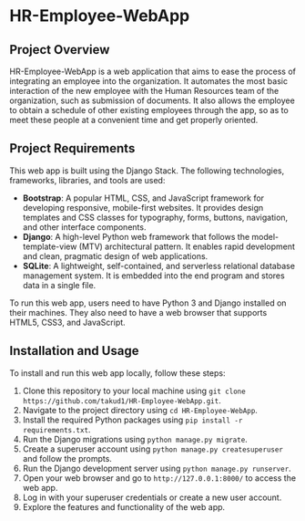 # HR-Employee-WebApp

## Project Overview

HR-Employee-WebApp is a web application that aims to ease the process of integrating an employee into the organization. It automates the most basic interaction of the new employee with the Human Resources team of the organization, such as submission of documents. It also allows the employee to obtain a schedule of other existing employees through the app, so as to meet these people at a convenient time and get properly oriented.

## Project Requirements

This web app is built using the Django Stack. The following technologies, frameworks, libraries, and tools are used:

- **Bootstrap**: A popular HTML, CSS, and JavaScript framework for developing responsive, mobile-first websites. It provides design templates and CSS classes for typography, forms, buttons, navigation, and other interface components.
- **Django**: A high-level Python web framework that follows the model-template-view (MTV) architectural pattern. It enables rapid development and clean, pragmatic design of web applications.
- **SQLite**: A lightweight, self-contained, and serverless relational database management system. It is embedded into the end program and stores data in a single file.

To run this web app, users need to have Python 3 and Django installed on their machines. They also need to have a web browser that supports HTML5, CSS3, and JavaScript.

## Installation and Usage

To install and run this web app locally, follow these steps:

1. Clone this repository to your local machine using `git clone https://github.com/takud1/HR-Employee-WebApp.git`.
2. Navigate to the project directory using `cd HR-Employee-WebApp`.
3. Install the required Python packages using `pip install -r requirements.txt`.
4. Run the Django migrations using `python manage.py migrate`.
5. Create a superuser account using `python manage.py createsuperuser` and follow the prompts.
6. Run the Django development server using `python manage.py runserver`.
7. Open your web browser and go to `http://127.0.0.1:8000/` to access the web app.
8. Log in with your superuser credentials or create a new user account.
9. Explore the features and functionality of the web app.

